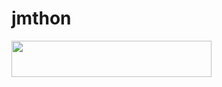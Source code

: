 # jmthon

<p align="left"><a href="https://heroku.com/deploy?template=https://github.com/JMTHONdimmuborgi/roz"> <img src="https://img.shields.io/badge/Deploy%20To%20Heroku-purple?style=for-the-badge&logo=heroku" width="320" height="58.45"/></a></p>
